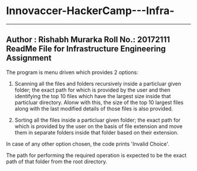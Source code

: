 # Innovaccer-HackerCamp---Infra-


------------------------------------------------------------------
 Author  : Rishabh Murarka
 Roll No.: 20172111
 ReadMe File for Infrastructure Engineering Assignment          
------------------------------------------------------------------


The program is menu driven which provides 2 options:

1. Scanning all the files and folders recursively inside a particluar given folder;
the exact path for which is provided by the user and then identifying the top 10 
files which have the largest size inside that particluar directory. Alonw with this,
the size of the top 10 largest files along with the last modified details of those
files is also provided.

2. Sorting all the files inside a particluar given folder; the exact path for which is provided by the user on the basis of file extension and move them in separate 
folders inside that folder based on their extension.

In case of any other option chosen, the code prints 'Invalid Choice'.

The path for performing the required operation is expected to be the exact path
of that folder from the root directory.

